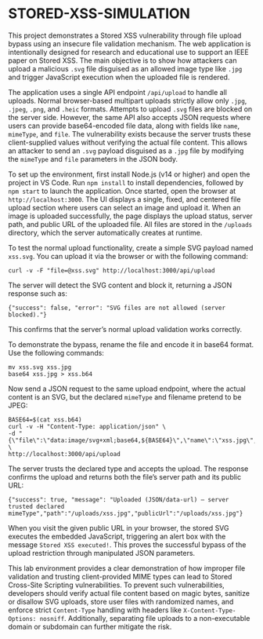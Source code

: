 # STORED-XSS-SIMULATION
This project demonstrates a Stored XSS vulnerability through file upload bypass using an insecure file validation mechanism. The web application is intentionally designed for research and educational use to support an IEEE paper on Stored XSS. The main objective is to show how attackers can upload a malicious `.svg` file disguised as an allowed image type like `.jpg` and trigger JavaScript execution when the uploaded file is rendered.

The application uses a single API endpoint `/api/upload` to handle all uploads. Normal browser-based multipart uploads strictly allow only `.jpg`, `.jpeg`, `.png`, and `.heic` formats. Attempts to upload `.svg` files are blocked on the server side. However, the same API also accepts JSON requests where users can provide base64-encoded file data, along with fields like `name`, `mimeType`, and `file`. The vulnerability exists because the server trusts these client-supplied values without verifying the actual file content. This allows an attacker to send an `.svg` payload disguised as a `.jpg` file by modifying the `mimeType` and `file` parameters in the JSON body.

To set up the environment, first install Node.js (v14 or higher) and open the project in VS Code. Run `npm install` to install dependencies, followed by `npm start` to launch the application. Once started, open the browser at `http://localhost:3000`. The UI displays a single, fixed, and centered file upload section where users can select an image and upload it. When an image is uploaded successfully, the page displays the upload status, server path, and public URL of the uploaded file. All files are stored in the `/uploads` directory, which the server automatically creates at runtime.

To test the normal upload functionality, create a simple SVG payload named `xss.svg`. You can upload it via the browser or with the following command:

```
curl -v -F "file=@xss.svg" http://localhost:3000/api/upload
```

The server will detect the SVG content and block it, returning a JSON response such as:

```
{"success": false, "error": "SVG files are not allowed (server blocked)."}
```

This confirms that the server’s normal upload validation works correctly.

To demonstrate the bypass, rename the file and encode it in base64 format. Use the following commands:

```
mv xss.svg xss.jpg
base64 xss.jpg > xss.b64
```

Now send a JSON request to the same upload endpoint, where the actual content is an SVG, but the declared `mimeType` and filename pretend to be JPEG:

```
BASE64=$(cat xss.b64)
curl -v -H "Content-Type: application/json" \
-d "{\"file\":\"data:image/svg+xml;base64,${BASE64}\",\"name\":\"xss.jpg\",\"mimeType\":\"image/jpeg\"}" \
http://localhost:3000/api/upload
```

The server trusts the declared type and accepts the upload. The response confirms the upload and returns both the file’s server path and its public URL:

```
{"success": true, "message": "Uploaded (JSON/data-url) — server trusted declared mimeType","path":"/uploads/xss.jpg","publicUrl":"/uploads/xss.jpg"}
```

When you visit the given public URL in your browser, the stored SVG executes the embedded JavaScript, triggering an alert box with the message `Stored XSS executed!`. This proves the successful bypass of the upload restriction through manipulated JSON parameters.

This lab environment provides a clear demonstration of how improper file validation and trusting client-provided MIME types can lead to Stored Cross-Site Scripting vulnerabilities. To prevent such vulnerabilities, developers should verify actual file content based on magic bytes, sanitize or disallow SVG uploads, store user files with randomized names, and enforce strict `Content-Type` handling with headers like `X-Content-Type-Options: nosniff`. Additionally, separating file uploads to a non-executable domain or subdomain can further mitigate the risk.
